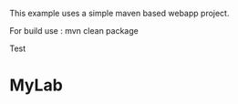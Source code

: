 This example uses a simple maven based webapp project.

For build use : mvn clean package

Test

# MyLab

